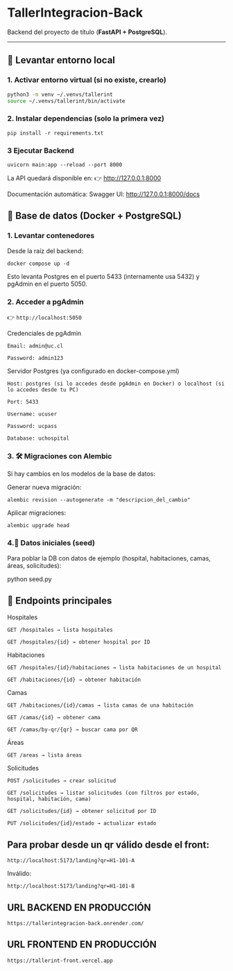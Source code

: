 # TallerIntegracion-Back

Backend del proyecto de título (**FastAPI + PostgreSQL**).

---

## 🚀 Levantar entorno local

### 1. Activar entorno virtual (si no existe, crearlo)
```bash
python3 -m venv ~/.venvs/tallerint
source ~/.venvs/tallerint/bin/activate
```
### 2. Instalar dependencias (solo la primera vez)
```pip install -r requirements.txt```

### 3 Ejecutar Backend
```uvicorn main:app --reload --port 8000```

La API quedará disponible en:
👉 http://127.0.0.1:8000

Documentación automática:
Swagger UI: http://127.0.0.1:8000/docs

## 🐳 Base de datos (Docker + PostgreSQL)
### 1. Levantar contenedores

Desde la raíz del backend:

```docker compose up -d```


Esto levanta Postgres en el puerto 5433 (internamente usa 5432) y pgAdmin en el puerto 5050.

### 2. Acceder a pgAdmin

👉 ```http://localhost:5050```

Credenciales de pgAdmin

```
Email: admin@uc.cl

Password: admin123
```

Servidor Postgres (ya configurado en docker-compose.yml)
```
Host: postgres (si lo accedes desde pgAdmin en Docker) o localhost (si lo accedes desde tu PC)

Port: 5433

Username: ucuser

Password: ucpass

Database: uchospital
```

### 3. 🛠 Migraciones con Alembic

Si hay cambios en los modelos de la base de datos:

Generar nueva migración:

```
alembic revision --autogenerate -m "descripcion_del_cambio"
```

Aplicar migraciones:

```
alembic upgrade head
```

### 4.🌱 Datos iniciales (seed)

Para poblar la DB con datos de ejemplo (hospital, habitaciones, camas, áreas, solicitudes):

python seed.py

## 📌 Endpoints principales

Hospitales
```
GET /hospitales → lista hospitales

GET /hospitales/{id} → obtener hospital por ID
```
Habitaciones
```
GET /hospitales/{id}/habitaciones → lista habitaciones de un hospital

GET /habitaciones/{id} → obtener habitación
```
Camas
```
GET /habitaciones/{id}/camas → lista camas de una habitación

GET /camas/{id} → obtener cama

GET /camas/by-qr/{qr} → buscar cama por QR
```
Áreas
```
GET /areas → lista áreas
```
Solicitudes
```
POST /solicitudes → crear solicitud

GET /solicitudes → listar solicitudes (con filtros por estado, hospital, habitación, cama)

GET /solicitudes/{id} → obtener solicitud por ID

PUT /solicitudes/{id}/estado → actualizar estado
```

## Para probar desde un qr válido desde el front:
```
http://localhost:5173/landing?qr=H1-101-A
```
Inválido:
```
http://localhost:5173/landing?qr=H1-101-B
```

## URL BACKEND EN PRODUCCIÓN
```
https://tallerintegracion-back.onrender.com/
```

## URL FRONTEND EN PRODUCCIÓN
```
https://tallerint-front.vercel.app
```